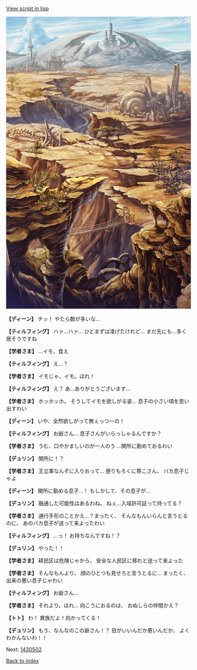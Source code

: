[View script in lisp](../scripts/1430302.txt)

![004_wildland.png](../images/backgrounds/004_wildland.png)

**【ディーン】**
チッ！
やたら数が多いな…

**【ティルフィング】**
ハァ…ハァ…
ひとまずは凌げたけれど…
まだ先にも…多く居そうですね

**【学者さま】**
…イモ、食え

**【ティルフィング】**
え…？

**【学者さま】**
イモじゃ、イモ。ほれ！

**【ティルフィング】**
え？
あ…ありがとうございます…

**【学者さま】**
ホッホッホ。
そうしてイモを欲しがる姿…
息子の小さい頃を思い出すわい

**【ディーン】**
いや、全然欲しがって無ぇっつーの！

**【ティルフィング】**
お爺さん…
息子さんがいらっしゃるんですか？

**【学者さま】**
うむ、口やかましいのが一人のう
…関所に勤めておるわい

**【デュリン】**
関所に！？

**【学者さま】**
王立軍なんぞに入りおって…
便りもろくに寄こさん、
バカ息子じゃよ

**【ディーン】**
関所に勤める息子…！
もしかして、その息子が…

**【デュリン】**
融通した可能性はあるわね。
ねぇ…入域許可証って持ってる？

**【学者さま】**
通行手形のことかえ…？まったく、
そんなもんいらんと言うとるのに、
あのバカ息子が送って来よったわい

**【ティルフィング】**
…っ！
お持ちなんですね！？

**【デュリン】**
やった！！

**【学者さま】**
耕民区は危険じゃから、
安全な人民区に移れと送って来よった

**【学者さま】**
そんなもんより、
顔のひとつも見せろと言うとるに…
まったく、出来の悪い息子じゃわい

**【ティルフィング】**
お爺さん…

**【学者さま】**
それより、ほれ…
向こうにおるのは、
おぬしらの仲間かえ？

**【トト】**
わ！
異族だよ！向かってくる！

**【デュリン】**
もう、なんなのこの爺さん！？
目がいいんだか悪いんだか、
よくわかんないわ！！

Next: [1430502](1430502.md)

[Back to index](index.md)
